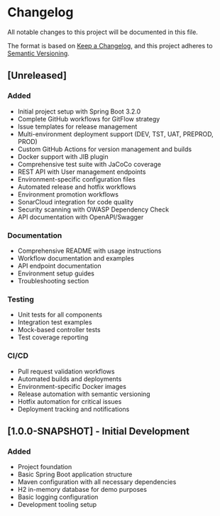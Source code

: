 # Changelog

All notable changes to this project will be documented in this file.

The format is based on [Keep a Changelog](https://keepachangelog.com/en/1.0.0/),
and this project adheres to [Semantic Versioning](https://semver.org/spec/v2.0.0.html).

## [Unreleased]

### Added
- Initial project setup with Spring Boot 3.2.0
- Complete GitHub workflows for GitFlow strategy
- Issue templates for release management
- Multi-environment deployment support (DEV, TST, UAT, PREPROD, PROD)
- Custom GitHub Actions for version management and builds
- Docker support with JIB plugin
- Comprehensive test suite with JaCoCo coverage
- REST API with User management endpoints
- Environment-specific configuration files
- Automated release and hotfix workflows
- Environment promotion workflows
- SonarCloud integration for code quality
- Security scanning with OWASP Dependency Check
- API documentation with OpenAPI/Swagger

### Documentation
- Comprehensive README with usage instructions
- Workflow documentation and examples
- API endpoint documentation
- Environment setup guides
- Troubleshooting section

### Testing
- Unit tests for all components
- Integration test examples
- Mock-based controller tests
- Test coverage reporting

### CI/CD
- Pull request validation workflows
- Automated builds and deployments
- Environment-specific Docker images
- Release automation with semantic versioning
- Hotfix automation for critical issues
- Deployment tracking and notifications

## [1.0.0-SNAPSHOT] - Initial Development

### Added
- Project foundation
- Basic Spring Boot application structure
- Maven configuration with all necessary dependencies
- H2 in-memory database for demo purposes
- Basic logging configuration
- Development tooling setup